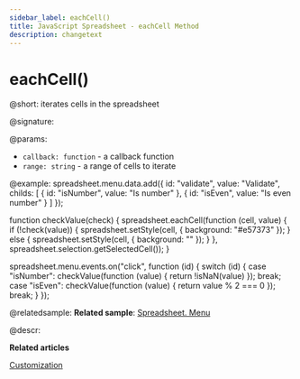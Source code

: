 ```yaml
---
sidebar_label: eachCell()
title: JavaScript Spreadsheet - eachCell Method
description: changetext
---
```


# eachCell()

@short: iterates cells in the spreadsheet

@signature:

@params:
- `callback: function` - a callback function
- `range: string` - a range of cells to iterate

@example:
spreadsheet.menu.data.add({
	id: "validate",
	value: "Validate",
	childs: [
		{
			id: "isNumber",
			value: "Is number"
		},
		{
			id: "isEven",
			value: "Is even number"
		}
	]
});

function checkValue(check) {
	spreadsheet.eachCell(function (cell, value) {
		if (!check(value)) {
			spreadsheet.setStyle(cell, { background: "#e57373" });
		} else {
			spreadsheet.setStyle(cell, { background: "" });
		}
	}, spreadsheet.selection.getSelectedCell());
}

spreadsheet.menu.events.on("click", function (id) {
	switch (id) {
		case "isNumber":
			checkValue(function (value) { return !isNaN(value) });
			break;
		case "isEven":
			checkValue(function (value) { return value % 2 === 0 });
			break;
	}
});

@relatedsample:
**Related sample**: [Spreadsheet. Menu](https://snippet.dhtmlx.com/uulux27v?)

@descr:

**Related articles**

[Customization](customization.md#menu)
